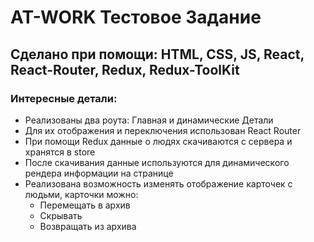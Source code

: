 # AT-WORK Тестовое Задание

## Сделано при помощи: HTML, CSS, JS, React, React-Router, Redux, Redux-ToolKit

### Интересные детали:

-   Реализованы два роута: Главная и динамические Детали
-   Для их отображения и переключения использован React Router
-   При помощи Redux данные о людях скачиваются с сервера и хранятся в store
-   После скачивания данные используются для динамического рендера информации на странице
-   Реализована возможность изменять отображение карточек с людьми, карточки можно:
    -   Перемещать в архив
    -   Скрывать
    -   Возвращать из архива
